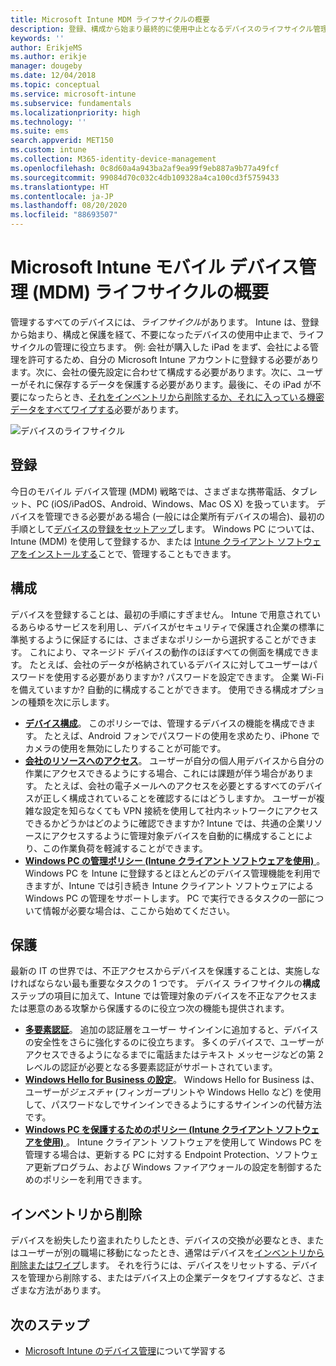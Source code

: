 ```yaml
---
title: Microsoft Intune MDM ライフサイクルの概要
description: 登録、構成から始まり最終的に使用中止となるデバイスのライフサイクル管理において Intune がどのように役立つか紹介します。
keywords: ''
author: ErikjeMS
ms.author: erikje
manager: dougeby
ms.date: 12/04/2018
ms.topic: conceptual
ms.service: microsoft-intune
ms.subservice: fundamentals
ms.localizationpriority: high
ms.technology: ''
ms.suite: ems
search.appverid: MET150
ms.custom: intune
ms.collection: M365-identity-device-management
ms.openlocfilehash: 0c8d60a4a943ba2af9ea99f9eb887a9b77a49fcf
ms.sourcegitcommit: 99084d70c032c4db109328a4ca100cd3f5759433
ms.translationtype: HT
ms.contentlocale: ja-JP
ms.lasthandoff: 08/20/2020
ms.locfileid: "88693507"
---
```

# <a name="overview-of-the-microsoft-intune-mobile-device-management-mdm-lifecycle"></a>Microsoft Intune モバイル デバイス管理 (MDM) ライフサイクルの概要

管理するすべてのデバイスには、*ライフサイクル*があります。 Intune は、登録から始まり、構成と保護を経て、不要になったデバイスの使用中止まで、ライフサイクルの管理に役立ちます。 例: 会社が購入した iPad をまず、会社による管理を許可するため、自分の Microsoft Intune アカウントに登録する必要があります。次に、会社の優先設定に合わせて構成する必要があります。次に、ユーザーがそれに保存するデータを保護する必要があります。最後に、その iPad が不要になったらとき、[それをインベントリから削除するか、それに入っている機密データをすべてワイプする](https://docs.microsoft.com/mem/intune/remote-actions/devices-wipe)必要があります。

![デバイスのライフサイクル](./media/device-lifecycle/device-lifecycle.png "Intune デバイスのライフサイクル")

## <a name="enroll"></a>登録

今日のモバイル デバイス管理 (MDM) 戦略では、さまざまな携帯電話、タブレット、PC (iOS/iPadOS、Android、Windows、Mac OS X) を扱っています。 デバイスを管理できる必要がある場合 (一般には企業所有デバイスの場合)、最初の手順として[デバイスの登録をセットアップ](../enrollment/device-enrollment.md)します。 Windows PC については、Intune (MDM) を使用して登録するか、または [Intune クライアント ソフトウェアをインストールする](manage-windows-pcs-with-microsoft-intune.md)ことで、管理することもできます。

## <a name="configure"></a>構成

デバイスを登録することは、最初の手順にすぎません。 Intune で用意されているあらゆるサービスを利用し、デバイスがセキュリティで保護され企業の標準に準拠するように保証するには、さまざまなポリシーから選択することができます。 これにより、マネージド デバイスの動作のほぼすべての側面を構成できます。 たとえば、会社のデータが格納されているデバイスに対してユーザーはパスワードを使用する必要がありますか? パスワードを設定できます。 企業 Wi-Fi を備えていますか? 自動的に構成することができます。 使用できる構成オプションの種類を次に示します。

- [**デバイス構成**](../configuration/device-profiles.md)。 このポリシーでは、管理するデバイスの機能を構成できます。 たとえば、Android フォンでパスワードの使用を求めたり、iPhone でカメラの使用を無効にしたりすることが可能です。
- [**会社のリソースへのアクセス**](../configuration/device-profiles.md)。 ユーザーが自分の個人用デバイスから自分の作業にアクセスできるようにする場合、これには課題が伴う場合があります。 たとえば、会社の電子メールへのアクセスを必要とするすべてのデバイスが正しく構成されていることを確認するにはどうしますか。 ユーザーが複雑な設定を知らなくても VPN 接続を使用して社内ネットワークにアクセスできるかどうかはどのように確認できますか? Intune では、共通の企業リソースにアクセスするように管理対象デバイスを自動的に構成することにより、この作業負荷を軽減することができます。
- [**Windows PC の管理ポリシー (Intune クライアント ソフトウェアを使用)** ](common-windows-pc-management-tasks-with-the-microsoft-intune-computer-client.md)。 Windows PC を Intune に登録するとほとんどのデバイス管理機能を利用できますが、Intune では引き続き Intune クライアント ソフトウェアによる Windows PC の管理をサポートします。 PC で実行できるタスクの一部について情報が必要な場合は、ここから始めてください。

## <a name="protect"></a>保護

最新の IT の世界では、不正アクセスからデバイスを保護することは、実施しなければならない最も重要なタスクの 1 つです。 デバイス ライフサイクルの**構成**ステップの項目に加えて、Intune では管理対象のデバイスを不正なアクセスまたは悪意のある攻撃から保護するのに役立つ次の機能も提供されます。

- [**多要素認証**](../enrollment/multi-factor-authentication.md)。 追加の認証層をユーザー サインインに追加すると、デバイスの安全性をさらに強化するのに役立ちます。 多くのデバイスで、ユーザーがアクセスできるようになるまでに電話またはテキスト メッセージなどの第 2 レベルの認証が必要となる多要素認証がサポートされています。
- [**Windows Hello for Business の設定**](../protect/windows-hello.md)。 Windows Hello for Business は、ユーザーが*ジェスチャ* (フィンガープリントや Windows Hello など) を使用して、パスワードなしでサインインできるようにするサインインの代替方法です。
- [**Windows PC を保護するためのポリシー (Intune クライアント ソフトウェアを使用)** ](policies-to-protect-windows-pcs-in-microsoft-intune.md)。 Intune クライアント ソフトウェアを使用して Windows PC を管理する場合は、更新する PC に対する Endpoint Protection、ソフトウェア更新プログラム、および Windows ファイアウォールの設定を制御するためのポリシーを利用できます。

## <a name="retire"></a>インベントリから削除

デバイスを紛失したり盗まれたりしたとき、デバイスの交換が必要なとき、またはユーザーが別の職場に移動になったとき、通常はデバイスを[インベントリから削除またはワイプ](../remote-actions/device-management.md)します。 それを行うには、デバイスをリセットする、デバイスを管理から削除する、またはデバイス上の企業データをワイプするなど、さまざまな方法があります。

## <a name="next-steps"></a>次のステップ

- [Microsoft Intune のデバイス管理](../remote-actions/device-management.md)について学習する
